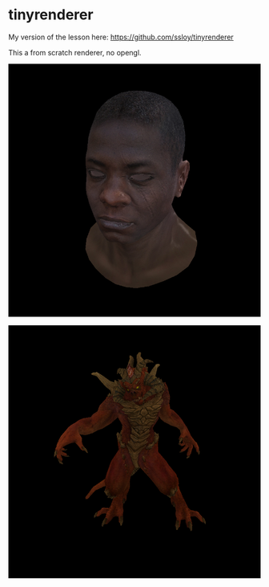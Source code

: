 # tinyrenderer
My version of the lesson here: https://github.com/ssloy/tinyrenderer

This a from scratch renderer, no opengl.

![Image from Lesson 6 - head](./lesson6_buffer.png)

![Image from Lesson 6 - diablo](./lesson6_buffer-diablo3.png)
